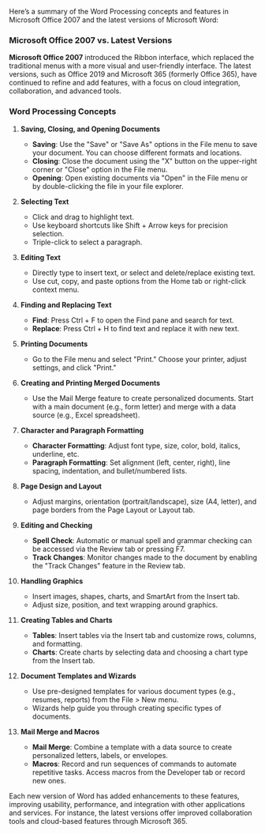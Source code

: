 Here’s a summary of the Word Processing concepts and features in Microsoft Office 2007 and the latest versions of Microsoft Word:

### Microsoft Office 2007 vs. Latest Versions
**Microsoft Office 2007** introduced the Ribbon interface, which replaced the traditional menus with a more visual and user-friendly interface. The latest versions, such as Office 2019 and Microsoft 365 (formerly Office 365), have continued to refine and add features, with a focus on cloud integration, collaboration, and advanced tools.

### Word Processing Concepts

1. **Saving, Closing, and Opening Documents**
   - **Saving**: Use the "Save" or "Save As" options in the File menu to save your document. You can choose different formats and locations.
   - **Closing**: Close the document using the "X" button on the upper-right corner or "Close" option in the File menu.
   - **Opening**: Open existing documents via "Open" in the File menu or by double-clicking the file in your file explorer.

2. **Selecting Text**
   - Click and drag to highlight text.
   - Use keyboard shortcuts like Shift + Arrow keys for precision selection.
   - Triple-click to select a paragraph.

3. **Editing Text**
   - Directly type to insert text, or select and delete/replace existing text.
   - Use cut, copy, and paste options from the Home tab or right-click context menu.

4. **Finding and Replacing Text**
   - **Find**: Press Ctrl + F to open the Find pane and search for text.
   - **Replace**: Press Ctrl + H to find text and replace it with new text.

5. **Printing Documents**
   - Go to the File menu and select "Print." Choose your printer, adjust settings, and click "Print."

6. **Creating and Printing Merged Documents**
   - Use the Mail Merge feature to create personalized documents. Start with a main document (e.g., form letter) and merge with a data source (e.g., Excel spreadsheet).

7. **Character and Paragraph Formatting**
   - **Character Formatting**: Adjust font type, size, color, bold, italics, underline, etc.
   - **Paragraph Formatting**: Set alignment (left, center, right), line spacing, indentation, and bullet/numbered lists.

8. **Page Design and Layout**
   - Adjust margins, orientation (portrait/landscape), size (A4, letter), and page borders from the Page Layout or Layout tab.

9. **Editing and Checking**
   - **Spell Check**: Automatic or manual spell and grammar checking can be accessed via the Review tab or pressing F7.
   - **Track Changes**: Monitor changes made to the document by enabling the "Track Changes" feature in the Review tab.

10. **Handling Graphics**
    - Insert images, shapes, charts, and SmartArt from the Insert tab.
    - Adjust size, position, and text wrapping around graphics.

11. **Creating Tables and Charts**
    - **Tables**: Insert tables via the Insert tab and customize rows, columns, and formatting.
    - **Charts**: Create charts by selecting data and choosing a chart type from the Insert tab.

12. **Document Templates and Wizards**
    - Use pre-designed templates for various document types (e.g., resumes, reports) from the File > New menu.
    - Wizards help guide you through creating specific types of documents.

13. **Mail Merge and Macros**
    - **Mail Merge**: Combine a template with a data source to create personalized letters, labels, or envelopes.
    - **Macros**: Record and run sequences of commands to automate repetitive tasks. Access macros from the Developer tab or record new ones.

Each new version of Word has added enhancements to these features, improving usability, performance, and integration with other applications and services. For instance, the latest versions offer improved collaboration tools and cloud-based features through Microsoft 365.